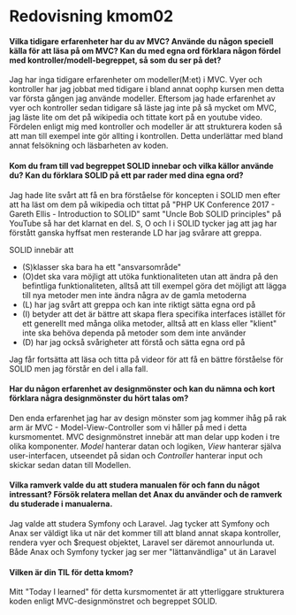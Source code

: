 ---
---
Redovisning kmom02
=========================

#### **Vilka tidigare erfarenheter har du av MVC? Använde du någon speciell källa för att läsa på om MVC? Kan du med egna ord förklara någon fördel med kontroller/modell-begreppet, så som du ser på det?**

Jag har inga tidigare erfarenheter om modeller(M:et) i MVC. Vyer och kontroller har jag jobbat med tidigare i bland annat oophp kursen men detta var första gången jag använde modeller. Eftersom jag hade erfarenhet av vyer och kontroller sedan tidigare så läste jag inte på så mycket om MVC, jag läste lite om det på wikipedia och tittate kort på en youtube video. Fördelen enligt mig med kontroller och modeller är att strukturera koden så att man till exempel inte gör allting i kontrollen. Detta underlättar med bland annat felsökning och läsbarheten av koden.

#### **Kom du fram till vad begreppet SOLID innebar och vilka källor använde du? Kan du förklara SOLID på ett par rader med dina egna ord?**

Jag hade lite svårt att få en bra förståelse för koncepten i SOLID men efter att ha läst om dem på wikipedia och tittat på "PHP UK Conference 2017 - Gareth Ellis - Introduction to SOLID" samt "Uncle Bob SOLID principles" på YouTube så har det klarnat en del. S, O och I i SOLID tycker jag att jag har förstått ganska hyffsat men resterande LD har jag svårare att greppa.

SOLID innebär att 

* (S)klasser ska bara ha ett "ansvarsområde"
* (O)det ska vara möjligt att utöka funktionaliteten utan att ändra på den befintliga funktionaliteten, alltså att till exempel göra det möjligt att lägga till nya metoder men inte ändra några av de gamla metoderna
* (L) har jag svårt att greppa och kan inte riktigt sätta egna ord på
* (I) betyder att det är bättre att skapa flera specifika interfaces istället för ett generellt med många olika metoder, alltså att en klass eller "klient" inte ska behöva dependa på metoder som dem inte använder
* (D) har jag också svårigheter att förstå och sätta egna ord på

Jag får fortsätta att läsa och titta på videor för att få en bättre förståelse för SOLID men jag förstår en del i alla fall.

#### **Har du någon erfarenhet av designmönster och kan du nämna och kort förklara några designmönster du hört talas om?**

Den enda erfarenhet jag har av design mönster som jag kommer ihåg på rak arm är MVC - Model-View-Controller som vi håller på med i detta kursmomentet. MVC designmönstret innebär att man delar upp koden i tre olika komponenter. *Model* hanterar datan och logiken, *View* hanterar själva user-interfacen, utseendet på sidan och *Controller* hanterar input och skickar sedan datan till Modellen.

#### **Vilka ramverk valde du att studera manualen för och fann du något intressant? Försök relatera mellan det Anax du använder och de ramverk du studerade i manualerna.**

Jag valde att studera Symfony och Laravel. Jag tycker att Symfony och Anax ser väldigt lika ut när det kommer till att bland annat skapa kontroller, rendera vyer och $request objektet, Laravel ser däremot annourlunda ut. Både Anax och Symfony tycker jag ser mer "lättanvändliga" ut än Laravel

#### **Vilken är din TIL för detta kmom?**

Mitt "Today I learned" för detta kursmomentet är att ytterliggare strukturera koden enligt MVC-designmönstret och begreppet SOLID.
